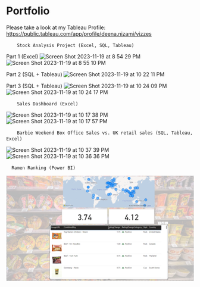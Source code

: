 # Portfolio

Please take a look at my Tableau Profile: https://public.tableau.com/app/profile/deena.nizami/vizzes

        Stock Analysis Project (Excel, SQL, Tableau)
Part 1 (Excel)
![Screen Shot 2023-11-19 at 8 54 29 PM](https://github.com/UserDna95/Portfolio/assets/125327802/0090f50e-751e-47fe-802d-0878b5e45dc0)
![Screen Shot 2023-11-19 at 8 55 10 PM](https://github.com/UserDna95/Portfolio/assets/125327802/e52ef336-7393-4649-80a7-5df7f77abcf2)

Part 2 (SQL + Tableau)
![Screen Shot 2023-11-19 at 10 22 11 PM](https://github.com/UserDna95/Portfolio/assets/125327802/326469e3-4046-4a91-9546-af46a267db4a)

Part 3 (SQL + Tableau)
![Screen Shot 2023-11-19 at 10 24 09 PM](https://github.com/UserDna95/Portfolio/assets/125327802/95b85979-2b75-4e7e-98e3-c3eeaee2c770)
![Screen Shot 2023-11-19 at 10 24 17 PM](https://github.com/UserDna95/Portfolio/assets/125327802/1d5424b7-fa1e-489e-8507-8efd3ae33ddc)

        Sales Dashboard (Excel)
![Screen Shot 2023-11-19 at 10 17 38 PM](https://github.com/UserDna95/Portfolio/assets/125327802/c734c78b-1c54-4c76-b1d5-09f5c5646b17)
![Screen Shot 2023-11-19 at 10 17 57 PM](https://github.com/UserDna95/Portfolio/assets/125327802/a294108e-ac61-4cee-93d2-f5b54f7a9811)

        Barbie Weekend Box Office Sales vs. UK retail sales (SQL, Tableau, Excel)
![Screen Shot 2023-11-19 at 10 37 39 PM](https://github.com/UserDna95/Portfolio/assets/125327802/e1df6fdf-23bd-4f37-8a39-51c174c1e5d5)
![Screen Shot 2023-11-19 at 10 36 36 PM](https://github.com/UserDna95/Portfolio/assets/125327802/0461c05e-af3c-4553-91c9-93e90859e5e6)

      Ramen Ranking (Power BI)
![Screen Shot 2024-12-16 at 5 15 39 PM](https://github.com/UserDna95/Portfolio/blob/main/screenshot%20ramen.png)


